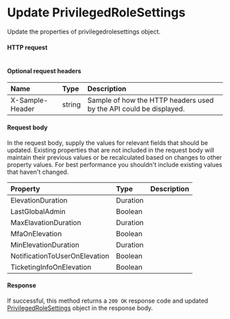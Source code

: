 # Update PrivilegedRoleSettings

Update the properties of privilegedrolesettings object.
#### HTTP request
<!-- { "blockType": "ignored" } -->
```http

```

#### Optional request headers
| Name       | Type | Description|
|:-----------|:------|:----------|
| X-Sample-Header  | string  | Sample of how the HTTP headers used by the API could be displayed.|

#### Request body
In the request body, supply the values for relevant fields that should be updated. Existing properties that are not included in the request body will maintain their previous values or be recalculated based on changes to other property values. For best performance you shouldn't include existing values that haven't changed.

| Property	   | Type	|Description|
|:---------------|:--------|:----------|
|ElevationDuration|Duration||
|LastGlobalAdmin|Boolean||
|MaxElavationDuration|Duration||
|MfaOnElevation|Boolean||
|MinElevationDuration|Duration||
|NotificationToUserOnElevation|Boolean||
|TicketingInfoOnElevation|Boolean||

#### Response
If successful, this method returns a `200 OK` response code and updated [PrivilegedRoleSettings](../resources/privilegedrolesettings.md) object in the response body.
